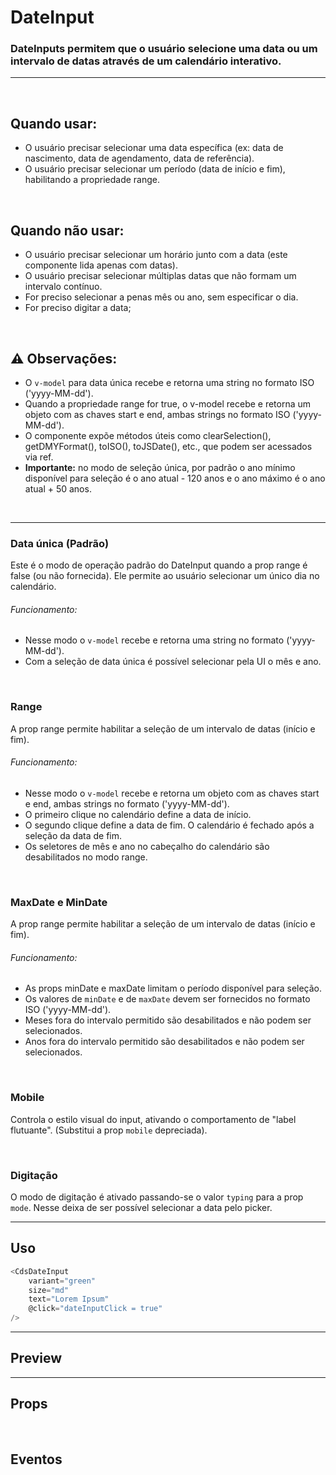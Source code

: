 # DateInput

### DateInputs permitem que o usuário selecione uma data ou um intervalo de datas através de um calendário interativo.
---
<br>

## Quando usar:
- O usuário precisar selecionar uma data específica (ex: data de nascimento, data de agendamento, data de referência).
- O usuário precisar selecionar um período (data de início e fim), habilitando a propriedade range.


<br>

## Quando não usar:
- O usuário precisar selecionar um horário junto com a data (este componente lida apenas com datas).
- O usuário precisar selecionar múltiplas datas que não formam um intervalo contínuo.
- For preciso selecionar a penas mês ou ano, sem especificar o dia.
- For preciso digitar a data;

<br>

## ⚠️ Observações:
- O `v-model` para data única recebe e retorna uma string no formato ISO ('yyyy-MM-dd').
- Quando a propriedade range for true, o v-model recebe e retorna um objeto com as chaves start e end, ambas strings no formato ISO ('yyyy-MM-dd').
- O componente expõe métodos úteis como clearSelection(), getDMYFormat(), toISO(), toJSDate(), etc., que podem ser acessados via ref.
- **Importante:** no modo de seleção única, por padrão o ano mínimo disponível para seleção é o ano atual - 120 anos e o ano máximo é o ano atual + 50 anos.

<br>

---

### __Data única (Padrão)__

Este é o modo de operação padrão do DateInput quando a prop range é false
(ou não fornecida). Ele permite ao usuário selecionar um único dia no calendário.

###### Funcionamento:
- Nesse modo o `v-model` recebe e retorna uma string no formato ('yyyy-MM-dd').
- Com a seleção de data única é possível selecionar pela UI o mês e ano.

<PreviewContainer>
	<CdsDateInput
		v-model="modelValue"
		label="Data"
		variant="green"
		state="default"
		:range="false"
		:required="false"
		:disabled="false"
		:fluid="false"
		:mobile="false"
		:floatingLabel="false"
		:showTodayDot="true"
		:highlightToday="true"
		placeholder="Insira uma data..."
		errorMessage="Campo obrigatório"
		tooltip=""
		tooltipIcon="info-outline"
		supportingText="supportingText"
		supportLink=""
		supportLinkUrl=""
		@click="logClick"
		@change="logChange"
		@focus="logFocus"
		@blur="logBlur"
		@keydown="logKeydown"
	/>
</PreviewContainer>

<br>

### __Range__

A prop range permite habilitar a seleção de um intervalo de datas (início e fim).

###### Funcionamento:
- Nesse modo o `v-model` recebe e retorna um objeto com as chaves start e end, ambas strings no formato ('yyyy-MM-dd').
- O primeiro clique no calendário define a data de início.
- O segundo clique define a data de fim. O calendário é fechado após a seleção da data de fim.
- Os seletores de mês e ano no cabeçalho do calendário são desabilitados no modo range.

<PreviewContainer>
	<CdsDateInput
		v-model="modelValue"
		label="Data"
		variant="green"
		state="default"
		:range="true"
		:required="false"
		:disabled="false"
		:fluid="false"
		:mobile="false"
		:floatingLabel="false"
		:showTodayDot="true"
		:highlightToday="true"
		placeholder="Insira uma data..."
		errorMessage="Campo obrigatório"
		tooltip=""
		tooltipIcon="info-outline"
		supportingText="supportingText"
		supportLink=""
		supportLinkUrl=""
		@click="logClick"
		@change="logChange"
		@focus="logFocus"
		@blur="logBlur"
		@keydown="logKeydown"
	/>
</PreviewContainer>

<br>

### __MaxDate e MinDate__

A prop range permite habilitar a seleção de um intervalo de datas (início e fim).

###### Funcionamento:
- As props minDate e maxDate limitam o período disponível para seleção.
- Os valores de `minDate` e de `maxDate` devem ser fornecidos no formato ISO ('yyyy-MM-dd').
- Meses fora do intervalo permitido são desabilitados e não podem ser selecionados.
- Anos fora do intervalo permitido são desabilitados e não podem ser selecionados.

<PreviewContainer>
	<CdsDateInput
		v-model="modelValue"
		label="Data"
		variant="green"
		state="default"
		:range="false"
		:required="false"
		:disabled="false"
		:fluid="false"
		:mobile="false"
		:floatingLabel="false"
		:showTodayDot="true"
		:highlightToday="true"
		placeholder="Insira uma data..."
		errorMessage="Campo obrigatório"
		tooltip=""
		tooltipIcon="info-outline"
		supportingText="supportingText"
		supportLink=""
		supportLinkUrl=""
		maxDate="2025-12-06"
		minDate="2025-06-12"
		@click="logClick"
		@change="logChange"
		@focus="logFocus"
		@blur="logBlur"
		@keydown="logKeydown"
	/>
</PreviewContainer>

<br>

### __Mobile__

Controla o estilo visual do input, ativando o comportamento de "label flutuante". (Substitui a prop `mobile` depreciada).

<PreviewContainer>
	<CdsDateInput
		v-model="modelValue"
		label="Data"
		variant="green"
		state="default"
		:range="false"
		:required="false"
		:disabled="false"
		:fluid="false"
		:mobile="true"
		:floatingLabel="false"
		:showTodayDot="true"
		:highlightToday="true"
		placeholder="Insira uma data..."
		errorMessage="Campo obrigatório"
		tooltip=""
		tooltipIcon="info-outline"
		supportingText="supportingText"
		supportLink=""
		supportLinkUrl=""
		@click="logClick"
		@change="logChange"
		@focus="logFocus"
		@blur="logBlur"
		@keydown="logKeydown"
	/>
</PreviewContainer>

<br>

### __Digitação__

O modo de digitação é ativado passando-se o valor `typing` para a prop `mode`.
Nesse deixa de ser possível selecionar a data pelo picker.

<PreviewContainer>
	<CdsDateInput
		v-model="modelValue"
		label="Data"
		variant="green"
		state="default"
		:range="false"
		:required="false"
		:disabled="false"
		:fluid="false"
		:floatingLabel="false"
		:showTodayDot="true"
		:highlightToday="true"
		placeholder="Insira uma data..."
		errorMessage="Campo obrigatório"
		mode="typing"
		tooltip=""
		tooltipIcon="info-outline"
		supportingText="supportingText"
		supportLink=""
		supportLinkUrl=""
		@click="logClick"
		@change="logChange"
		@focus="logFocus"
		@blur="logBlur"
		@keydown="logKeydown"
	/>
</PreviewContainer>

---

## Uso

```js
<CdsDateInput
	variant="green"
	size="md"
	text="Lorem Ipsum"
	@click="dateInputClick = true"
/>
```

---

## Preview

<PreviewBuilder
	:args
	:component="CdsDateInput"
	:events
/>

---

## Props

<APITable
	name="DateInput"
	section="props"
/>
<br>

## Eventos

<APITable
	name="DateInput"
	section="events"
/>

<br>

<script setup>
import { ref } from 'vue';
import CdsDateInput from '@/components/DateInput.vue';

const events = [
	'update:modelValue',
	'supportLinkClick',
	'blur',
	'change',
	'click',
	'focus',
	'keydown',
	'mouseenter',
	'mouseleave',
];

const args = ref({
	type: 'text',
	state: 'default',
	disabled: false,
	floatingLabel: false,
	required: false,
	fluid: false,
	lazy: false,
	placeholder: 'Digite algo...',
	errorMessage: 'Campo obrigatório',
	tooltip: '',
	tooltipIcon: 'info-outline',
	trailingIcon: 'info-outline',
	leadingIcon: 'info-outline',
});
</script>

